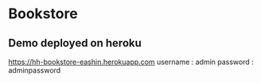 # Bookstore
## Demo deployed on heroku <br>
https://hh-bookstore-eashin.herokuapp.com
username : admin
password : adminpassword
